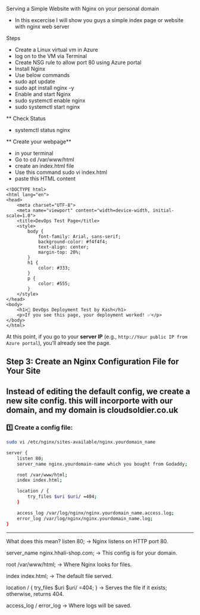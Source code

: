 Serving a Simple Website with Nginx on your personal domain

- In this excercise I will show you guys a simple index page or website with nginx web server


Steps
- Create a Linux virtual vm in Azure 
- log on to the VM via Terminal
- Create NSG rule to allow port 80 using Azure portal
- Install Nginx
- Use below commands
- sudo apt update
- sudo apt install nginx -y
- Enable and start Nginx
- sudo systemctl enable nginx
- sudo systemctl start nginx

** Check Status

- systemctl status nginx

** Create your webpage**
- in your terminal
- Go to cd /var/www/html
- create an index.html file
- Use this command sudo vi index.html
- paste this HTML content

```
<!DOCTYPE html>
<html lang="en">
<head>
    <meta charset="UTF-8">
    <meta name="viewport" content="width=device-width, initial-scale=1.0">
    <title>DevOps Test Page</title>
    <style>
        body {
            font-family: Arial, sans-serif;
            background-color: #f4f4f4;
            text-align: center;
            margin-top: 20%;
        }
        h1 {
            color: #333;
        }
        p {
            color: #555;
        }
    </style>
</head>
<body>
    <h1>🚀 DevOps Deployment Test by Kash</h1>
    <p>If you see this page, your deployment worked! ✅</p>
</body>
</html>
```

At this point, if you go to your **server IP** (e.g., `http://Your public IP from Azure portal`), you’ll already see the page.

## **Step 3: Create an Nginx Configuration File for Your Site**

Instead of editing the **default config**, we create a **new site config**.
this will incorporte with our domain, and my domain is cloudsoldier.co.uk
---

### 1️⃣ Create a config file:

```bash
sudo vi /etc/nginx/sites-available/nginx.yourdomain_name

server {
    listen 80;
    server_name nginx.yourdomain-name which you bought from Godaddy;

    root /var/www/html;
    index index.html;

    location / {
        try_files $uri $uri/ =404;
    }

    access_log /var/log/nginx/nginx.yourdomain_name.access.log;
    error_log /var/log/nginx/nginx.yourdomain_name.log;
}

```
---

What does this mean?
listen 80; → Nginx listens on HTTP port 80.

server_name nginx.hhali-shop.com; → This config is for your domain.

root /var/www/html; → Where Nginx looks for files.

index index.html; → The default file served.

location / { try_files $uri $uri/ =404; } → Serves the file if it exists; otherwise, returns 404.

access_log / error_log → Where logs will be saved.
